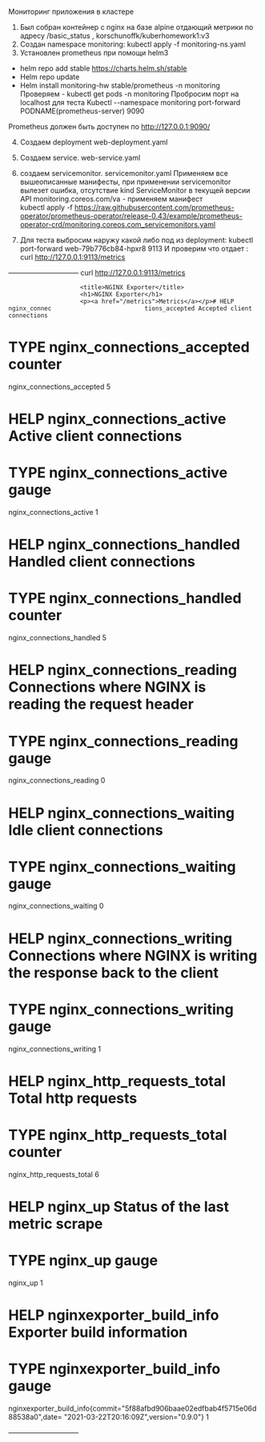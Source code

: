 Мониторинг приложения в кластере

1. Был собран контейнер с nginx на базе alpine отдающий метрики по адресу /basic_status
, korschunoffk/kuberhomework1:v3
2. Создан namespace monitoring: kubectl apply -f monitoring-ns.yaml
3. Установлен prometheus при помощи helm3
 - helm repo add stable https://charts.helm.sh/stable
- Helm repo update
- Helm install monitoring-hw stable/prometheus -n monitoring
Проверяем - kubectl get pods -n monitoring
Пробросим порт на localhost для теста 
Kubectl --namespace monitoring port-forward PODNAME(prometheus-server) 9090 

Prometheus должен быть доступен по http://127.0.0.1:9090/

4. Создаем deployment web-deployment.yaml
5. Создаем service.   web-service.yaml
6. создаем servicemonitor. servicemonitor.yaml
Применяем все вышеописанные манифесты, при применении servicemonitor вылезет ошибка, отсутствие kind ServiceMonitor в текущей версии API monitoring.coreos.com/va - применяем манифест  
kubectl apply -f https://raw.githubusercontent.com/prometheus-operator/prometheus-operator/release-0.43/example/prometheus-operator-crd/monitoring.coreos.com_servicemonitors.yaml

7. Для теста выбросим наружу какой либо под из deployment:
 kubectl port-forward  web-79b776cb84-hpxr8 9113 
И проверим что отдает : curl http://127.0.0.1:9113/metrics

——————————
curl http://127.0.0.1:9113/metrics
<!DOCTYPE html>
                        <title>NGINX Exporter</title>
                        <h1>NGINX Exporter</h1>
                        <p><a href="/metrics">Metrics</a></p># HELP nginx_connec                          tions_accepted Accepted client connections
# TYPE nginx_connections_accepted counter
nginx_connections_accepted 5
# HELP nginx_connections_active Active client connections
# TYPE nginx_connections_active gauge
nginx_connections_active 1
# HELP nginx_connections_handled Handled client connections
# TYPE nginx_connections_handled counter
nginx_connections_handled 5
# HELP nginx_connections_reading Connections where NGINX is reading the request                           header
# TYPE nginx_connections_reading gauge
nginx_connections_reading 0
# HELP nginx_connections_waiting Idle client connections
# TYPE nginx_connections_waiting gauge
nginx_connections_waiting 0
# HELP nginx_connections_writing Connections where NGINX is writing the response                           back to the client
# TYPE nginx_connections_writing gauge
nginx_connections_writing 1
# HELP nginx_http_requests_total Total http requests
# TYPE nginx_http_requests_total counter
nginx_http_requests_total 6
# HELP nginx_up Status of the last metric scrape
# TYPE nginx_up gauge
nginx_up 1
# HELP nginxexporter_build_info Exporter build information
# TYPE nginxexporter_build_info gauge
nginxexporter_build_info{commit="5f88afbd906baae02edfbab4f5715e06d88538a0",date=                          "2021-03-22T20:16:09Z",version="0.9.0"} 1

——————————
